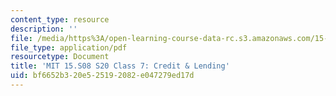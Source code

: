 ```yaml
---
content_type: resource
description: ''
file: /media/https%3A/open-learning-course-data-rc.s3.amazonaws.com/15-s08-fintech-shaping-the-financial-world-spring-2020/bf6652b320e525192082e047279ed17d_MIT15-S08S20_class7.pdf
file_type: application/pdf
resourcetype: Document
title: 'MIT 15.S08 S20 Class 7: Credit & Lending'
uid: bf6652b3-20e5-2519-2082-e047279ed17d
---
```

